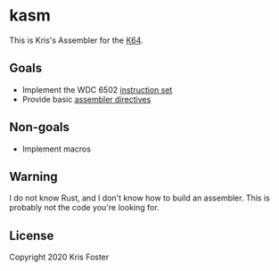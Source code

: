 # kasm

This is Kris's Assembler for the [K64](https://github.com/transitorykris/krisos).

## Goals

 * Implement the WDC 6502 [instruction set](instructions.md)
 * Provide basic [assembler directives](directives.md)

## Non-goals

 * Implement macros

## Warning

I do not know Rust, and I don't know how to build an assembler. This is probably not the code you're looking for.

## License

Copyright 2020 Kris Foster